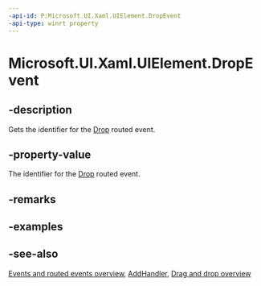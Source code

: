 ```yaml
---
-api-id: P:Microsoft.UI.Xaml.UIElement.DropEvent
-api-type: winrt property
---
```


<!-- Property syntax
public Microsoft.UI.Xaml.RoutedEvent DropEvent { get; }
-->

# Microsoft.UI.Xaml.UIElement.DropEvent

## -description

Gets the identifier for the [Drop](uielement_drop.md) routed event.

## -property-value

The identifier for the [Drop](uielement_drop.md) routed event.

## -remarks

## -examples

## -see-also

[Events and routed events overview](/windows/uwp/xaml-platform/events-and-routed-events-overview), [AddHandler](uielement_addhandler_1350394113.md), [Drag and drop overview](/windows/apps/design/input/drag-and-drop)
